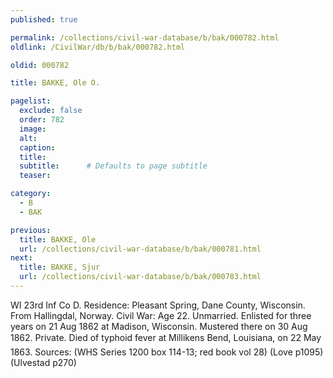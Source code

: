 ```yaml
---
published: true

permalink: /collections/civil-war-database/b/bak/000782.html
oldlink: /CivilWar/db/b/bak/000782.html

oldid: 000782

title: BAKKE, Ole O.

pagelist:
  exclude: false
  order: 782
  image: 
  alt:
  caption:
  title:
  subtitle:      # Defaults to page subtitle
  teaser:

category: 
  - B 
  - BAK

previous:
  title: BAKKE, Ole
  url: /collections/civil-war-database/b/bak/000781.html  
next:
  title: BAKKE, Sjur
  url: /collections/civil-war-database/b/bak/000783.html   
---
```

WI 23rd Inf Co D. Residence: Pleasant Spring, Dane County, Wisconsin. From Hallingdal, Norway. Civil War: Age 22. Unmarried. Enlisted for three years on 21 Aug 1862 at Madison, Wisconsin. Mustered there on 30 Aug 1862. Private. Died of typhoid fever at Milliken&#146;s Bend, Louisiana, on 22 May 1863. Sources: (WHS Series 1200 box 114-13; red book vol 28) (Love p1095) (Ulvestad p270)